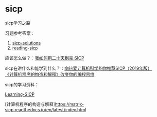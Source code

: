 # sicp
sicp学习之路

习题参考答案：
1. [sicp-solutions](http://community.schemewiki.org/?sicp-solutions)
2. [reading-sicp](https://github.com/hjcapple/reading-sicp)

应该怎么做？：[我如何用二十天刷完 SICP](http://numbbbbb.com/2016/03/28/20160328_%E6%88%91%E5%A6%82%E4%BD%95%E7%94%A8%E4%B8%A4%E5%91%A8%E6%97%B6%E9%97%B4%E5%88%B7%E5%AE%8C%20SICP/)

sicp在讲什么和能学到什么？：[向热爱计算机科学的你推荐SICP（2019年版） 《计算机程序的构造和解释》改变你的编程思维](https://mp.weixin.qq.com/s/2sd3gEpA_S306NAIkgbPNg)

sicp的学习资料：

[Learning-SICP](https://github.com/DeathKing/Learning-SICP)

[计算机程序的构造与解释]https://matrix-sicp.readthedocs.io/en/latest/index.html
